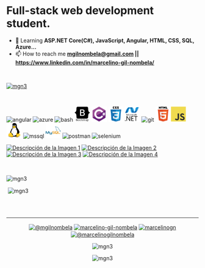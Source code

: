 <h1 align="left">Full-stack web development student.</h1>

- 🌱 Learning **ASP.NET Core(C#), JavaScript, Angular, HTML, CSS, SQL, Azure...**
- 📫 How to reach me **mgilnombela@gmail.com || https://www.linkedin.com/in/marcelino-gil-nombela/**

<br>
<!--Trophies-->
<p align="left"> <a href="https://github.com/ryo-ma/github-profile-trophy"><img src="https://github-profile-trophy.vercel.app/?username=mgn3&theme=onedark" alt="mgn3" /></a></p>

<br>
<!--Stack-->
<p align="left"> 
<a href="https://angular.io" target="_blank" rel="noreferrer" style="text-decoration: none;"><img src="https://angular.io/assets/images/logos/angular/angular.svg" alt="angular" width="40" height="40"/></a>
<a href="https://azure.microsoft.com/en-in/" target="_blank" rel="noreferrer" style="text-decoration: none;"><img src="https://www.vectorlogo.zone/logos/microsoft_azure/microsoft_azure-icon.svg" alt="azure" width="40" height="40"/></a>
<a href="https://www.gnu.org/software/bash/" target="_blank" rel="noreferrer" style="text-decoration: none;"><img src="https://www.vectorlogo.zone/logos/gnu_bash/gnu_bash-icon.svg" alt="bash" width="40" height="40"/></a>
<a href="https://getbootstrap.com" target="_blank" rel="noreferrer" style="text-decoration: none;"><img src="https://raw.githubusercontent.com/devicons/devicon/master/icons/bootstrap/bootstrap-plain-wordmark.svg" alt="bootstrap" width="40" height="40"/></a>
<a href="https://www.w3schools.com/cs/" target="_blank" rel="noreferrer" style="text-decoration: none;"><img src="https://raw.githubusercontent.com/devicons/devicon/master/icons/csharp/csharp-original.svg" alt="csharp" width="40" height="40"/></a>
<a href="https://www.w3schools.com/css/" target="_blank" rel="noreferrer" style="text-decoration: none;"><img src="https://raw.githubusercontent.com/devicons/devicon/master/icons/css3/css3-original-wordmark.svg" alt="css3" width="40" height="40"/></a>
<a href="https://dotnet.microsoft.com/" target="_blank" rel="noreferrer" style="text-decoration: none;"><img src="https://raw.githubusercontent.com/devicons/devicon/master/icons/dot-net/dot-net-original-wordmark.svg" alt="dotnet" width="40" height="40"/></a>
<a href="https://git-scm.com/" target="_blank" rel="noreferrer" style="text-decoration: none;"><img src="https://www.vectorlogo.zone/logos/git-scm/git-scm-icon.svg" alt="git" width="40" height="40"/></a>
<a href="https://www.w3.org/html/" target="_blank" rel="noreferrer" style="text-decoration: none;"><img src="https://raw.githubusercontent.com/devicons/devicon/master/icons/html5/html5-original-wordmark.svg" alt="html5" width="40" height="40"/></a><a href="https://developer.mozilla.org/en-US/docs/Web/JavaScript" target="_blank" rel="noreferrer" style="text-decoration: none;"><img src="https://raw.githubusercontent.com/devicons/devicon/master/icons/javascript/javascript-original.svg" alt="javascript" width="40" height="40"/></a>
<a href="https://www.linux.org/" target="_blank" rel="noreferrer" style="text-decoration: none;"><img src="https://raw.githubusercontent.com/devicons/devicon/master/icons/linux/linux-original.svg" alt="linux" width="40" height="40"/></a>
<a href="https://www.microsoft.com/en-us/sql-server" target="_blank" rel="noreferrer" style="text-decoration: none;"><img src="https://www.svgrepo.com/show/303229/microsoft-sql-server-logo.svg" alt="mssql" width="40" height="40"/></a>
<a href="https://www.mysql.com/" target="_blank" rel="noreferrer" style="text-decoration: none;"><img src="https://raw.githubusercontent.com/devicons/devicon/master/icons/mysql/mysql-original-wordmark.svg" alt="mysql" width="40" height="40"/></a>
<a href="https://postman.com" target="_blank" rel="noreferrer" style="text-decoration: none;"><img src="https://www.vectorlogo.zone/logos/getpostman/getpostman-icon.svg" alt="postman" width="40" height="40"/></a>
<a href="https://www.selenium.dev" target="_blank" rel="noreferrer" style="text-decoration: none;"><img src="https://raw.githubusercontent.com/detain/svg-logos/780f25886640cef088af994181646db2f6b1a3f8/svg/selenium-logo.svg" alt="selenium" width="40" height="40"/></a>
</p>


<a href="URL_del_Enlace_1"><img src="https://private-user-images.githubusercontent.com/112982522/289604839-118ec3b5-67e9-4f39-b684-ccfafaee40ed.png?jwt=eyJhbGciOiJIUzI1NiIsInR5cCI6IkpXVCJ9.eyJpc3MiOiJnaXRodWIuY29tIiwiYXVkIjoicmF3LmdpdGh1YnVzZXJjb250ZW50LmNvbSIsImtleSI6ImtleTEiLCJleHAiOjE3MDIzMTI3ODksIm5iZiI6MTcwMjMxMjQ4OSwicGF0aCI6Ii8xMTI5ODI1MjIvMjg5NjA0ODM5LTExOGVjM2I1LTY3ZTktNGYzOS1iNjg0LWNjZmFmYWVlNDBlZC5wbmc_WC1BbXotQWxnb3JpdGhtPUFXUzQtSE1BQy1TSEEyNTYmWC1BbXotQ3JlZGVudGlhbD1BS0lBSVdOSllBWDRDU1ZFSDUzQSUyRjIwMjMxMjExJTJGdXMtZWFzdC0xJTJGczMlMkZhd3M0X3JlcXVlc3QmWC1BbXotRGF0ZT0yMDIzMTIxMVQxNjM0NDlaJlgtQW16LUV4cGlyZXM9MzAwJlgtQW16LVNpZ25hdHVyZT0wNTlhMDA4ODMwZTM5ZWMzOGM0YTgyYjZkMTUxODExZDYzOTQ0YzhmM2QxYWI5M2RkYzQ1YWFiN2Q1NmNjYmY3JlgtQW16LVNpZ25lZEhlYWRlcnM9aG9zdCZhY3Rvcl9pZD0wJmtleV9pZD0wJnJlcG9faWQ9MCJ9.-vy3pQ-x5xMCTrdoWB5up6SaIErMxlVHB6r9zUL3HTk" alt="Descripción de la Imagen 1" style="width: 175px; height: 252px;"></a>
<a href="URL_del_Enlace_2"><img src="https://private-user-images.githubusercontent.com/112982522/289604850-e1ef0dfd-cd49-484d-8af3-062120b07c73.png?jwt=eyJhbGciOiJIUzI1NiIsInR5cCI6IkpXVCJ9.eyJpc3MiOiJnaXRodWIuY29tIiwiYXVkIjoicmF3LmdpdGh1YnVzZXJjb250ZW50LmNvbSIsImtleSI6ImtleTEiLCJleHAiOjE3MDIzMTMyNDQsIm5iZiI6MTcwMjMxMjk0NCwicGF0aCI6Ii8xMTI5ODI1MjIvMjg5NjA0ODUwLWUxZWYwZGZkLWNkNDktNDg0ZC04YWYzLTA2MjEyMGIwN2M3My5wbmc_WC1BbXotQWxnb3JpdGhtPUFXUzQtSE1BQy1TSEEyNTYmWC1BbXotQ3JlZGVudGlhbD1BS0lBSVdOSllBWDRDU1ZFSDUzQSUyRjIwMjMxMjExJTJGdXMtZWFzdC0xJTJGczMlMkZhd3M0X3JlcXVlc3QmWC1BbXotRGF0ZT0yMDIzMTIxMVQxNjQyMjRaJlgtQW16LUV4cGlyZXM9MzAwJlgtQW16LVNpZ25hdHVyZT1iMmU2NTU4ZjAwMzA5YjllOTcxOWRlM2YyMzkyZmNlM2U5MmIzODY5NDg4MzkzMTkxOGRhZmFhMjdkNDQ2ZGQzJlgtQW16LVNpZ25lZEhlYWRlcnM9aG9zdCZhY3Rvcl9pZD0wJmtleV9pZD0wJnJlcG9faWQ9MCJ9.aAaIbG5HlXqolh8jwGhfpNXuno-Ep7S_rXAiztTR1G8" alt="Descripción de la Imagen 2" style="width: 175px; height: 252px;"></a>
<a href="URL_del_Enlace_3"><img src="https://private-user-images.githubusercontent.com/112982522/289604854-c24bade5-e0ff-404c-aab2-e53dcc0feec2.png?jwt=eyJhbGciOiJIUzI1NiIsInR5cCI6IkpXVCJ9.eyJpc3MiOiJnaXRodWIuY29tIiwiYXVkIjoicmF3LmdpdGh1YnVzZXJjb250ZW50LmNvbSIsImtleSI6ImtleTEiLCJleHAiOjE3MDIzMTM3NTcsIm5iZiI6MTcwMjMxMzQ1NywicGF0aCI6Ii8xMTI5ODI1MjIvMjg5NjA0ODU0LWMyNGJhZGU1LWUwZmYtNDA0Yy1hYWIyLWU1M2RjYzBmZWVjMi5wbmc_WC1BbXotQWxnb3JpdGhtPUFXUzQtSE1BQy1TSEEyNTYmWC1BbXotQ3JlZGVudGlhbD1BS0lBSVdOSllBWDRDU1ZFSDUzQSUyRjIwMjMxMjExJTJGdXMtZWFzdC0xJTJGczMlMkZhd3M0X3JlcXVlc3QmWC1BbXotRGF0ZT0yMDIzMTIxMVQxNjUwNTdaJlgtQW16LUV4cGlyZXM9MzAwJlgtQW16LVNpZ25hdHVyZT01MWE3MDFkMmQ0YzI0YzYyMjA4NTg5ODA2NWU5M2U1MGMyZDg4Y2EyNjY1MTY5ZjY3MDg1OGIwODM4NjAxM2EzJlgtQW16LVNpZ25lZEhlYWRlcnM9aG9zdCZhY3Rvcl9pZD0wJmtleV9pZD0wJnJlcG9faWQ9MCJ9.0uH_tNxWaavOuvLAErOLeTSjzn4y3PgJaCizE0uHmcY" alt="Descripción de la Imagen 3" style="width: 175px; height: 252px;"></a>
<a href="URL_del_Enlace_4"><img src="https://private-user-images.githubusercontent.com/112982522/289604855-7ec0bbb1-103a-4557-8e1c-b00a82168da1.png?jwt=eyJhbGciOiJIUzI1NiIsInR5cCI6IkpXVCJ9.eyJpc3MiOiJnaXRodWIuY29tIiwiYXVkIjoicmF3LmdpdGh1YnVzZXJjb250ZW50LmNvbSIsImtleSI6ImtleTEiLCJleHAiOjE3MDIzMTM3NTcsIm5iZiI6MTcwMjMxMzQ1NywicGF0aCI6Ii8xMTI5ODI1MjIvMjg5NjA0ODU1LTdlYzBiYmIxLTEwM2EtNDU1Ny04ZTFjLWIwMGE4MjE2OGRhMS5wbmc_WC1BbXotQWxnb3JpdGhtPUFXUzQtSE1BQy1TSEEyNTYmWC1BbXotQ3JlZGVudGlhbD1BS0lBSVdOSllBWDRDU1ZFSDUzQSUyRjIwMjMxMjExJTJGdXMtZWFzdC0xJTJGczMlMkZhd3M0X3JlcXVlc3QmWC1BbXotRGF0ZT0yMDIzMTIxMVQxNjUwNTdaJlgtQW16LUV4cGlyZXM9MzAwJlgtQW16LVNpZ25hdHVyZT02MTZkMDJlZjY3MjBmMTVkMTQyMmY4MjY3YmE1YmVkZGY5ZGMwNTBmODA5NjE3ZTg1ZTYwZjRkZmQxZWI3NDZjJlgtQW16LVNpZ25lZEhlYWRlcnM9aG9zdCZhY3Rvcl9pZD0wJmtleV9pZD0wJnJlcG9faWQ9MCJ9.Ylm1z5McyyCrKLovVBW7Rf7e-J6QYr-yVhqMoFnua9o" alt="Descripción de la Imagen 4" style="width: 175px; height: 252px;"></a>



<br>
<!--Stats box -->
<p><img align="center" src="https://github-readme-stats.vercel.app/api/top-langs?username=mgn3&show_icons=true&locale=en&layout=compact" alt="mgn3" /></p>

<p>&nbsp;<img align="center" src="https://github-readme-stats.vercel.app/api?username=mgn3&show_icons=true&locale=en" alt="mgn3" /></p>

<br><br>
<hr>
<!--Socials-->
<p align="center">
<a href="https://twitter.com/@mgilnombela" target="_blank"><img align="center" src="https://raw.githubusercontent.com/rahuldkjain/github-profile-readme-generator/master/src/images/icons/Social/twitter.svg" alt="@mgilnombela" height="30" width="40" /></a>
<a href="https://linkedin.com/in/marcelino-gil-nombela" target="_blank"><img align="center" src="https://raw.githubusercontent.com/rahuldkjain/github-profile-readme-generator/master/src/images/icons/Social/linked-in-alt.svg" alt="marcelino-gil-nombela" height="30" width="40" /></a>
<a href="https://instagram.com/marcelinogn" target="_blank"><img align="center" src="https://raw.githubusercontent.com/rahuldkjain/github-profile-readme-generator/master/src/images/icons/Social/instagram.svg" alt="marcelinogn" height="30" width="40" /></a>
<a href="https://www.youtube.com//@MarcelinoGilNombela" target="_blank"><img align="center" src="https://raw.githubusercontent.com/rahuldkjain/github-profile-readme-generator/master/src/images/icons/Social/youtube.svg" alt="@marcelinogilnombela" height="30" width="40" /></a>
</p>

<!--Visits counter-->
<p align="center"> <img src="https://komarev.com/ghpvc/?username=mgn3&label=Profile%20views&color=0e75b6&style=flat" alt="mgn3" /> </p>

<!--Visits counter-->
<p align="center"> <img src="https://komarev.com/ghpvc/?username=mgn3&label=Profile%20views&color=0e75b6&style=flat" alt="mgn3" /> </p>

